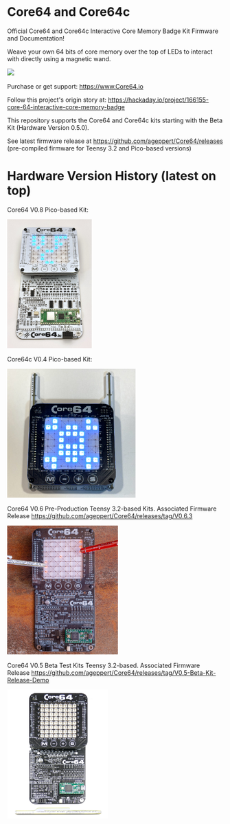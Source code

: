 # Core64 and Core64c
Official Core64 and Core64c Interactive Core Memory Badge Kit Firmware and Documentation!

Weave your own 64 bits of core memory over the top of LEDs to interact with directly using a magnetic wand.

<img src="Images/Core64v0.4_Draw_HI_Neon_Pixels.gif" height="300">

Purchase or get support: https://www.Core64.io

Follow this project's origin story at: https://hackaday.io/project/166155-core-64-interactive-core-memory-badge

This repository supports the Core64 and Core64c kits starting with the Beta Kit (Hardware Version 0.5.0).

See latest firmware release at https://github.com/ageppert/Core64/releases (pre-compiled firmware for Teensy 3.2 and Pico-based versions)

# Hardware Version History (latest on top)

Core64 V0.8 Pico-based Kit:

<img src="Images/Core64v0.8_Completed_Kit.JPG" height="300">

Core64c V0.4 Pico-based Kit:

<img src="Images/Core64cv0.4_Completed_Kit.JPG" height="300">

Core64 V0.6 Pre-Production Teensy 3.2-based Kits. Associated Firmware Release https://github.com/ageppert/Core64/releases/tag/V0.6.3

<img src="Images/Core64v0.6_Completed_Kit.JPG" height="300">

Core64 V0.5 Beta Test Kits Teensy 3.2-based. Associated Firmware Release https://github.com/ageppert/Core64/releases/tag/V0.5-Beta-Kit-Release-Demo

<img src="Images/Core64v0.5_Completed_Beta_Kit.JPG" height="300">
